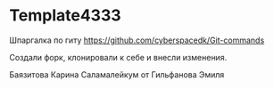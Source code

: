 # Template4333
Шпаргалка по гиту https://github.com/cyberspacedk/Git-commands

Создали форк, клонировали к себе и внесли изменения.

Баязитова Карина
Саламалейкум от Гильфанова Эмиля
